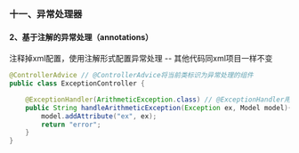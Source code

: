 ### 十一、异常处理器
#### 2、基于注解的异常处理（annotations）
注释掉xml配置，使用注解形式配置异常处理 -- 其他代码同xml项目一样不变
```java
@ControllerAdvice // @ControllerAdvice将当前类标识为异常处理的组件
public class ExceptionController {

    @ExceptionHandler(ArithmeticException.class) // @ExceptionHandler用于设置所标识方法处理的异常，对象数组，可用{}指定多个异常
    public String handleArithmeticException(Exception ex, Model model){ // ex表示当前请求处理中出现的异常对象
        model.addAttribute("ex", ex);
        return "error";
    }
}
```